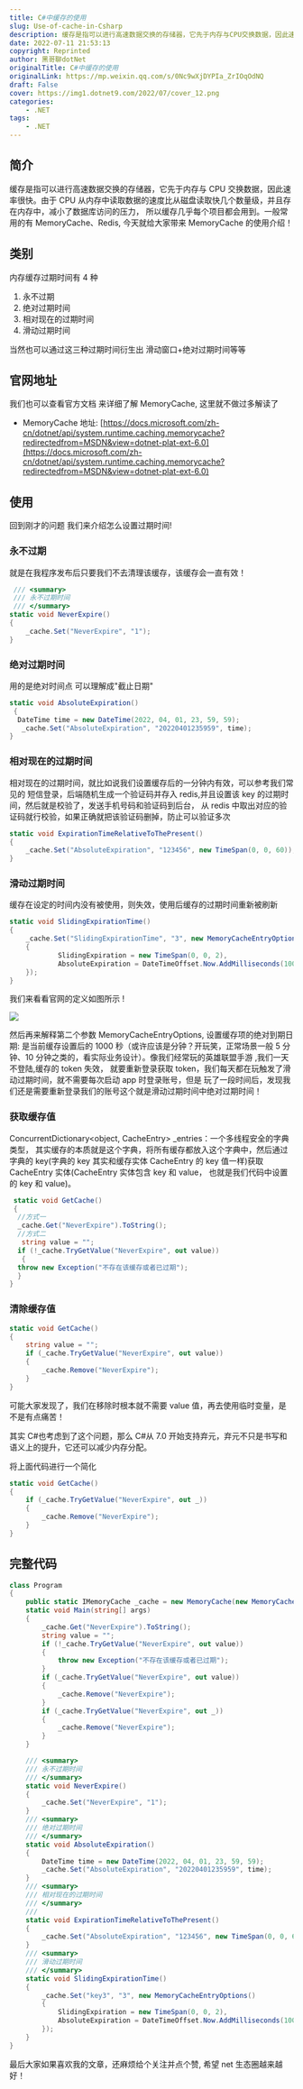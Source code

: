 ```yaml
---
title: C#中缓存的使用
slug: Use-of-cache-in-Csharp
description: 缓存是指可以进行高速数据交换的存储器，它先于内存与CPU交换数据，因此速率很快。
date: 2022-07-11 21:53:13
copyright: Reprinted
author: 黑哥聊dotNet
originalTitle: C#中缓存的使用
originalLink: https://mp.weixin.qq.com/s/0Nc9wXjDYPIa_ZrIOqOdNQ
draft: False
cover: https://img1.dotnet9.com/2022/07/cover_12.png
categories: 
    - .NET
tags: 
    - .NET
---
```


## 简介

缓存是指可以进行高速数据交换的存储器，它先于内存与 CPU 交换数据，因此速率很快。由于 CPU 从内存中读取数据的速度比从磁盘读取快几个数量级，并且存在内存中，减小了数据库访问的压力， 所以缓存几乎每个项目都会用到。一般常用的有 MemoryCache、Redis, 今天就给大家带来 MemoryCache 的使用介绍！

## 类别

内存缓存过期时间有 4 种

1. 永不过期
2. 绝对过期时间
3. 相对现在的过期时间
4. 滑动过期时间

当然也可以通过这三种过期时间衍生出 滑动窗口+绝对过期时间等等

## 官网地址

我们也可以查看官方文档 来详细了解 MemoryCache, 这里就不做过多解读了

- MemoryCache 地址: [https://docs.microsoft.com/zh-cn/dotnet/api/system.runtime.caching.memorycache?redirectedfrom=MSDN&view=dotnet-plat-ext-6.0](https://docs.microsoft.com/zh-cn/dotnet/api/system.runtime.caching.memorycache?redirectedfrom=MSDN&view=dotnet-plat-ext-6.0)

## 使用

回到刚才的问题 我们来介绍怎么设置过期时间!

### 永不过期

就是在我程序发布后只要我们不去清理该缓存，该缓存会一直有效！

```csharp
 /// <summary>
 /// 永不过期时间
 /// </summary>
static void NeverExpire()
{
    _cache.Set("NeverExpire", "1");
}
```

### 绝对过期时间

用的是绝对时间点 可以理解成"截止日期"

```csharp
static void AbsoluteExpiration()
 {
  DateTime time = new DateTime(2022, 04, 01, 23, 59, 59);
   _cache.Set("AbsoluteExpiration", "20220401235959", time);
}
```

### 相对现在的过期时间

相对现在的过期时间，就比如说我们设置缓存后的一分钟内有效，可以参考我们常见的 短信登录，后端随机生成一个验证码并存入 redis,并且设置该 key 的过期时间，然后就是校验了，发送手机号码和验证码到后台， 从 redis 中取出对应的验证码就行校验，如果正确就把该验证码删掉，防止可以验证多次

```csharp
static void ExpirationTimeRelativeToThePresent()
{
    _cache.Set("AbsoluteExpiration", "123456", new TimeSpan(0, 0, 60));
}
```

### 滑动过期时间

缓存在设定的时间内没有被使用，则失效，使用后缓存的过期时间重新被刷新

```csharp
static void SlidingExpirationTime()
{
    _cache.Set("SlidingExpirationTime", "3", new MemoryCacheEntryOptions()
    {
            SlidingExpiration = new TimeSpan(0, 0, 2),
            AbsoluteExpiration = DateTimeOffset.Now.AddMilliseconds(1000)
    });
}
```

我们来看看官网的定义如图所示 !

![](https://img1.dotnet9.com/2022/07/1201.png)

然后再来解释第二个参数 MemoryCacheEntryOptions, 设置缓存项的绝对到期日期: 是当前缓存设置后的 1000 秒（或许应该是分钟？开玩笑，正常场景一般 5 分钟、10 分钟之类的，看实际业务设计）。像我们经常玩的英雄联盟手游 ,我们一天不登陆,缓存的 token 失效， 就要重新登录获取 token，我们每天都在玩触发了滑动过期时间，就不需要每次启动 app 时登录账号，但是 玩了一段时间后，发现我们还是需要重新登录我们的账号这个就是滑动过期时间中绝对过期时间！

### 获取缓存值

ConcurrentDictionary<object, CacheEntry> \_entries：一个多线程安全的字典类型， 其实缓存的本质就是这个字典，将所有缓存都放入这个字典中，然后通过字典的 key(字典的 key 其实和缓存实体 CacheEntry 的 key 值一样)获取 CacheEntry 实体(CacheEntry 实体包含 key 和 value， 也就是我们代码中设置的 key 和 value)。

```csharp
 static void GetCache()
 {
  //方式一
  _cache.Get("NeverExpire").ToString();
  //方式二
   string value = "";
  if (!_cache.TryGetValue("NeverExpire", out value))
   {
  throw new Exception("不存在该缓存或者已过期");
  }
}
```

### 清除缓存值

```csharp
static void GetCache()
{
    string value = "";
    if (_cache.TryGetValue("NeverExpire", out value))
    {
        _cache.Remove("NeverExpire");
    }
}
```

可能大家发现了，我们在移除时根本就不需要 value 值，再去使用临时变量，是不是有点痛苦！

其实 C#也考虑到了这个问题，那么 C#从 7.0 开始支持弃元，弃元不只是书写和语义上的提升，它还可以减少内存分配。

将上面代码进行一个简化

```csharp
static void GetCache()
{
    if (_cache.TryGetValue("NeverExpire", out _))
    {
        _cache.Remove("NeverExpire");
    }
}
```

## 完整代码

```csharp
class Program
{
    public static IMemoryCache _cache = new MemoryCache(new MemoryCacheOptions());
    static void Main(string[] args)
    {
        _cache.Get("NeverExpire").ToString();
        string value = "";
        if (!_cache.TryGetValue("NeverExpire", out value))
        {
            throw new Exception("不存在该缓存或者已过期");
        }
        if (_cache.TryGetValue("NeverExpire", out value))
        {
            _cache.Remove("NeverExpire");
        }
        if (_cache.TryGetValue("NeverExpire", out _))
        {
            _cache.Remove("NeverExpire");
        }
    }

    /// <summary>
    /// 永不过期时间
    /// </summary>
    static void NeverExpire()
    {
        _cache.Set("NeverExpire", "1");
    }
    /// <summary>
    /// 绝对过期时间
    /// </summary>
    static void AbsoluteExpiration()
    {
        DateTime time = new DateTime(2022, 04, 01, 23, 59, 59);
        _cache.Set("AbsoluteExpiration", "20220401235959", time);
    }
    /// <summary>
    /// 相对现在的过期时间
    /// </summary>
    ///
    static void ExpirationTimeRelativeToThePresent()
    {
        _cache.Set("AbsoluteExpiration", "123456", new TimeSpan(0, 0, 60));
    }
    /// <summary>
    /// 滑动过期时间
    /// </summary>
    static void SlidingExpirationTime()
    {
        _cache.Set("key3", "3", new MemoryCacheEntryOptions()
        {
            SlidingExpiration = new TimeSpan(0, 0, 2),
            AbsoluteExpiration = DateTimeOffset.Now.AddMilliseconds(1000)
        });
    }
}
```

最后大家如果喜欢我的文章，还麻烦给个关注并点个赞, 希望 net 生态圈越来越好！
